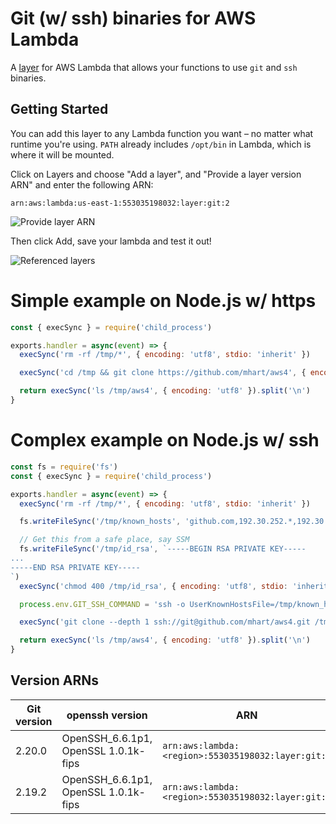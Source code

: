 # Git (w/ ssh) binaries for AWS Lambda

A [layer](https://aws.amazon.com/about-aws/whats-new/2018/11/aws-lambda-now-supports-custom-runtimes-and-layers/)
for AWS Lambda that allows your functions to use `git` and `ssh` binaries.

## Getting Started

You can add this layer to any Lambda function you want – no matter what runtime
you're using. `PATH` already includes `/opt/bin` in Lambda, which is where it will be mounted.

Click on Layers and choose "Add a layer", and "Provide a layer version
ARN" and enter the following ARN:

```
arn:aws:lambda:us-east-1:553035198032:layer:git:2
```

![Provide layer ARN](https://raw.githubusercontent.com/lambci/git-lambda-layer/master/img/provide.png "Provide layer ARN screenshot")

Then click Add, save your lambda and test it out!

![Referenced layers](https://raw.githubusercontent.com/lambci/git-lambda-layer/master/img/referenced.png "Referenced layer ARN screenshot")

# Simple example on Node.js w/ https

```js
const { execSync } = require('child_process')

exports.handler = async(event) => {
  execSync('rm -rf /tmp/*', { encoding: 'utf8', stdio: 'inherit' })

  execSync('cd /tmp && git clone https://github.com/mhart/aws4', { encoding: 'utf8', stdio: 'inherit' })

  return execSync('ls /tmp/aws4', { encoding: 'utf8' }).split('\n')
}
```

# Complex example on Node.js w/ ssh

```js
const fs = require('fs')
const { execSync } = require('child_process')

exports.handler = async(event) => {
  execSync('rm -rf /tmp/*', { encoding: 'utf8', stdio: 'inherit' })

  fs.writeFileSync('/tmp/known_hosts', 'github.com,192.30.252.*,192.30.253.*,192.30.254.*,192.30.255.* ssh-rsa AAAAB3NzaC1yc2EAAAABIwAAAQEAq2A7hRGmdnm9tUDbO9IDSwBK6TbQa+PXYPCPy6rbTrTtw7PHkccKrpp0yVhp5HdEIcKr6pLlVDBfOLX9QUsyCOV0wzfjIJNlGEYsdlLJizHhbn2mUjvSAHQqZETYP81eFzLQNnPHt4EVVUh7VfDESU84KezmD5QlWpXLmvU31/yMf+Se8xhHTvKSCZIFImWwoG6mbUoWf9nzpIoaSjB+weqqUUmpaaasXVal72J+UX2B+2RPW3RcT0eOzQgqlJL3RKrTJvdsjE3JEAvGq3lGHSZXy28G3skua2SmVi/w4yCE6gbODqnTWlg7+wC604ydGXA8VJiS5ap43JXiUFFAaQ==')

  // Get this from a safe place, say SSM
  fs.writeFileSync('/tmp/id_rsa', `-----BEGIN RSA PRIVATE KEY-----
...
-----END RSA PRIVATE KEY-----
`)
  execSync('chmod 400 /tmp/id_rsa', { encoding: 'utf8', stdio: 'inherit' })

  process.env.GIT_SSH_COMMAND = 'ssh -o UserKnownHostsFile=/tmp/known_hosts -i /tmp/id_rsa'

  execSync('git clone --depth 1 ssh://git@github.com/mhart/aws4.git /tmp/aws4', { encoding: 'utf8', stdio: 'inherit' })

  return execSync('ls /tmp/aws4', { encoding: 'utf8' }).split('\n')
}
```

## Version ARNs

| Git version | openssh version | ARN |
| --- | --- | --- |
| 2.20.0 | OpenSSH_6.6.1p1, OpenSSL 1.0.1k-fips | `arn:aws:lambda:<region>:553035198032:layer:git:3` |
| 2.19.2 | OpenSSH_6.6.1p1, OpenSSL 1.0.1k-fips | `arn:aws:lambda:<region>:553035198032:layer:git:2` |
